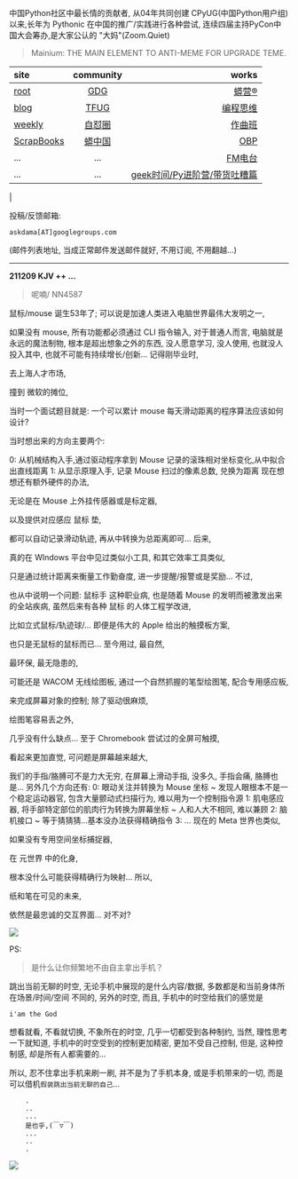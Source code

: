 中国Python社区中最长情的贡献者, 从04年共同创建 CPyUG(中国Python用户组)以来,长年为 Pythonic 在中国的推广/实践进行各种尝试, 连续四届主持PyCon中国大会筹办,是大家公认的 "大妈"(Zoom.Quiet)

> Mainium: THE MAIN ELEMENT TO ANTI-MEME FOR UPGRADE TEME.

| site | community | works |
| :-----| :----: | ----: |
| [root](http://zoomquiet.io/) | [GDG](https://blog.zhgdg.org/) | [蟒营®](https://doc.101.camp/) |
| [blog](https://blog.zoomquiet.io/pages/zoomquiet.html) | [TFUG](http://zh.tfug.world/) | [编程思维](https://py.101.camp/) |
| [weekly](http://weekly.pychina.org/) | [自怼圈](https://du.101.camp/) | [作曲班](https://mu.101.camp/) |
| [ScrapBooks](https://zoomquiet.io/collection.html) | [蟒中国](https://pychina.org/) | [OBP](https://zoomquiet.io/obp/index.html) |
| ... | ... | [FM电台](https://fm.101.camp/) |
| ... | ... | [geek时间/Py进阶营/带货吐糟篇](https://fm.101.camp/2020/geek2py-dama.html) 
 |


投稿/反馈邮箱:

    askdama[AT]googlegroups.com

(邮件列表地址, 
当成正常邮件发送邮件就好, 不用订阅, 不用翻越...)



---------------------------------------------------
**211209 KJV ++ ...**

> 呢喃/ NN4587




鼠标/mouse 诞生53年了;
可以说是加速人类进入电脑世界最伟大发明之一,

如果没有 mouse,
所有功能都必须通过 CLI 指令输入,
对于普通人而言,
电脑就是永远的魔法制物,
根本是超出想象之外的东西,
没人愿意学习,
没人使用,
也就没人投入其中,
也就不可能有持续增长/创新...
记得刚毕业时,

去上海人才市场,

撞到 微软的摊位,

当时一个面试题目就是:
一个可以累计 mouse 每天滑动距离的程序算法应该如何设计?

当时想出来的方向主要两个:

0: 从机械结构入手,通过驱动程序拿到 Mouse 记录的滚珠相对坐标变化,从中拟合出直线距离
1: 从显示原理入手, 记录 Mouse 扫过的像素总数, 兑换为距离
现在想想还有额外硬件的办法,

无论是在 Mouse 上外挂传感器或是标定器,

以及提供对应感应 鼠标 垫, 

都可以自动记录滑动轨迹,
再从中转换为总距离即可...
后来,

真的在 WIndows 平台中见过类似小工具,
和其它效率工具类似,

只是通过统计距离来衡量工作勤奋度,
进一步提醒/报警或是奖励...
不过, 

也从中说明一个问题:
鼠标手
这种职业病,
也是随着 Mouse 的发明而被激发出来的全站疾病,
虽然后来有各种 鼠标 的人体工程学改进,

比如立式鼠标/轨迹球/...
即便是伟大的 Apple 给出的触摸板方案,

也只是无鼠标的鼠标而已...
至今用过,
最自然,

最环保,
最无隐患的,

可能还是 WACOM 无线绘图板,
通过一个自然抓握的笔型绘图笔,
配合专用感应板,

来完成屏幕对象的控制;
除了驱动很麻烦,

绘图笔容易丢之外,

几乎没有什么缺点...
至于 Chromebook 尝试过的全屏可触摸,

看起来更加直觉,
可问题是屏幕越来越大,

我们的手指/胳膊可不是力大无穷,
在屏幕上滑动手指,
没多久,
手指会痛,
胳膊也是...
另外几个方向还有:
0: 眼动关注并转换为 Mouse 坐标 ~ 发现人眼根本不是一个稳定运动器官, 包含大量颤动式扫描行为, 难以用为一个控制指令源
1: 肌电感应器, 将手部特定部位的肌肉行为转换为屏幕坐标 ~ 人和人大不相同, 难以兼顾
2: 脑机接口 ~ 等于猜猜猜...基本没办法获得精确指令
3: ...
现在的 Meta 世界也类似,

如果没有专用空间坐标捕捉器,

在 元世界 中的化身,

根本没什么可能获得精确行为映射...
所以,

纸和笔在可见的未来,

依然是最忠诚的交互界面...
对不对?​






![](https://ipic.zoomquiet.top/2021-12-08-zq42-today-card-2112.009.png)




PS:
> 是什么让你频繁地不由自主拿出手机？

跳出当前无聊的时空,
无论手机中展现的是什么内容/数据,
多数都是和当前身体所在场景/时间/空间 不同的,
另外的时空,
而且, 手机中的时空给我们的感觉是

    i'am the God

想看就看, 不看就切换,
不象所在的时空, 几乎一切都受到各种制约,
当然,
理性思考一下就知道,
手机中的时空受到的控制更加精密, 更加不受自己控制,
但是, 这种控制感,
却是所有人都需要的...

所以, 
忍不住拿出手机来刷一刷,
并不是为了手机本身, 或是手机带来的一切,
而是可以借机`假装跳出当前无聊的自己`...



```
    .
    ..
    ...
    是也乎,(￣▽￣)
    ...
    ..
    .
```


![](http://ydlj.zoomquiet.top/ipic/2021-07-10-210701DU21-zip.jpg)

